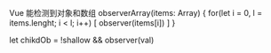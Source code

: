Vue 能检测到对象和数组
observerArray(items: Array<any>) {
  for(let i = 0, l = items.lenght; i < l; i++) [
    observer(items[i])
  ]
}

let chikdOb = !shallow && observer(val)